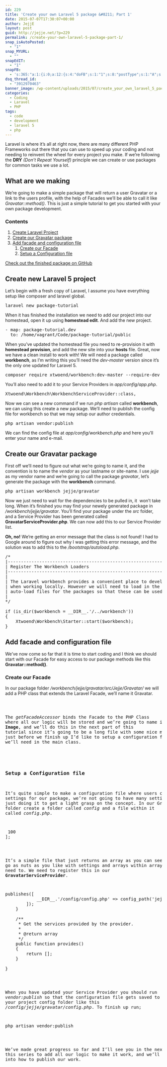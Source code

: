 ```yaml
---
id: 229
title: 'Create your own Laravel 5 package &#8211; Part 1'
date: 2015-07-07T17:30:07+00:00
author: JejjE
layout: post
guid: http://jejje.net/?p=229
permalink: /create-your-own-laravel-5-package-part-1/
snap_isAutoPosted:
  - "1"
snap_MYURL:
  - ""
snapEdIT:
  - "1"
snapFB:
  - 's:365:"a:1:{i:0;a:12:{s:4:"doFB";s:1:"1";s:8:"postType";s:1:"A";s:10:"AttachPost";s:1:"2";s:10:"SNAPformat";s:23:"(%TITLE%) at %SITENAME%";s:9:"isAutoImg";s:1:"A";s:8:"imgToUse";s:0:"";s:9:"isAutoURL";s:1:"A";s:8:"urlToUse";s:0:"";s:11:"isPrePosted";s:1:"1";s:8:"isPosted";s:1:"1";s:4:"pgID";s:31:"376126219133781_868728323206899";s:5:"pDate";s:19:"2015-07-07 17:30:26";}}";'
dsq_thread_id:
  - "3912970463"
banner_image: /wp-content/uploads/2015/07/create_your_own_laravel_5_package_pt1.png
categories:
  - Coding
  - Laravel
  - PHP
tags:
  - code
  - development
  - laravel 5
  - php
---
```

Laravel is where it&#8217;s all at right now, there are many different PHP Frameworks out there that you can use to speed up your coding and not needing to reinvent the wheel for every project you make. If we&#8217;re following the **DRY** _(Don&#8217;t Repeat Yourself)_ principle we can create or use packages for common tasks we use a lot.
<!--more-->
## What are we making

We&#8217;re going to make a simple package that will return a user Gravatar or a link to the users profile, with the help of Facades we&#8217;ll be able to call it like _Gravatar::method()_. This is just a simple tutorial to get you started with your own package development.

### Contents

  1. [Create Laravel Project](#create-new-laravel-5-project)
  2. [Create our Gravatar package](#create-our-gravatar-package)
  3. [Add facade and configuration file](#add-facade-and-configuration-file) 
      1. [Create our Facade](#create-our-facade)
      2. [Setup a Configuration file](#setup-a-configuration-file)

<a href="https://github.com/jejje/gravatar" target="_blank" rel="nofollow">Check out the finished package on GitHub</a>

<a name="create-new-laravel-5-project"></a>

## Create new Laravel 5 project

Let&#8217;s begin with a fresh copy of Laravel, I assume you have everything setup like composer and laravel global.

<pre class="lang:default decode:true " title="Create a new laravel project">laravel new package-tutorial</pre>

When it has finished the installation we need to add our project into our homestead, open it up using **homestead edit**. And add the new project.

<pre class="lang:default decode:true " title="Add the site to Homestead.yml">- map: package-tutorial.dev
  to: /home/vagrant/Code/package-tutorial/public</pre>

When you&#8217;ve updated the homestead file you need to re-provision it with **homestead** **provision**, and add the new site into your **hosts** file. Great, now we have a clean install to work with! We will need a package called **workbench**, as I&#8217;m writing this you&#8217;ll need the _dev-master_ version since it&#8217;s the only one updated for Laravel 5.

<pre class="lang:default decode:true " title="Require workbench with composer">composer require xtwoend/workbench:dev-master --require-dev</pre>

You&#8217;ll also need to add it to your Service Providers in _app/config/app.php_.

<pre class="lang:default decode:true" title="Add Service Provider">Xtwoend\Workbench\WorkbenchServiceProvider::class,</pre>

Now we can see a new command if we run _php artisan_ called **workbench**, we can using this create a new package. We&#8217;ll need to publish the config file for workbench so that we may setup our author credentials.

<pre class="lang:default decode:true" title="Publish Workbench's config">php artisan vendor:publish</pre>

We can find the config file at _app/config/workbench.php_ and here you&#8217;ll enter your name and e-mail.

<a name="create-our-gravatar-package"></a>

## Create our Gravatar package

First off we&#8217;ll need to figure out what we&#8217;re going to name it, and the convention is to name the _vendor_ as your lastname or site-name. I use _jejje_ as my vendor name and we&#8217;re going to call the package _gravatar_, let&#8217;s generate the package with the **workbench** command.

<pre class="lang:default decode:true " title="Create our gravatar package">php artisan workbench jejje/gravatar</pre>

Now we just need to wait for the dependencies to be pulled in, it  won&#8217;t take long. When it&#8217;s finished you may find your newely generated package in _/workbench/jejje/gravatar_. You&#8217;ll find your package under the _src_ folder, and a Service Provider has been generated called **GravatarServiceProvider.php**. We can now add this to our Service Provider list.

**Oh, no!** We&#8217;re getting an error message that the class is not found! I had to Google around to figure out why I was getting this error message, and the solution was to add this to the _/bootstrap/autoload.php_.

<pre class="lang:default decode:true " title="Add to /bootstrap/autoload.php">/*
|--------------------------------------------------------------------------
| Register The Workbench Loaders
|--------------------------------------------------------------------------
|
| The Laravel workbench provides a convenient place to develop packages
| when working locally. However we will need to load in the Composer
| auto-load files for the packages so that these can be used here.
|
*/

if (is_dir($workbench = __DIR__.'/../workbench'))
{
    Xtwoend\Workbench\Starter::start($workbench);
}</pre>

<a name="add-facade-and-configuration-file"></a>

## Add facade and configuration file

We&#8217;ve now come so far that it is time to start coding and I think we should start with our Facade for easy access to our package methods like this **Gravatar::method()**.

<a name="create-our-facade"></a>

### Create our Facade

In our package folder _/workbench/jejje/gravatar/src/Jejje/Gravatar/_ we will add a PHP class that extends the Laravel Facade, we&#8217;ll name it Gravatar.

<pre class="lang:php decode:true" title="/workbench/jejje/gravatar/src/Jejje/Gravatar/Gravatar.php"><?php namespace Jejje\Gravatar;

use Illuminate\Support\Facades\Facade;

class Gravatar extends Facade {

    /**
     * Facade for our Gravatar Package
     * so that we may use it like
     * Gravatar::method();
     *
     * @return string
     */
    protected static function getFacadeAccessor() {
        return 'Jejje\Gravatar\Image';
    }

}</pre>

The _getFacadeAccessor_ binds the Facade to the PHP Class where all our logic will be stored and we&#8217;re going to name it **Image**, and we&#8217;ll do this in the next part of this tutorial since it&#8217;s going to be a long file with some nice methods. But just before we finish up I&#8217;d like to setup a configuration file that we&#8217;ll need in the main class.

<a name="setup-a-configuration-file"></a>

### Setup a Configuration file

It&#8217;s quite simple to make a configuration file where users can edit settings for our package, we&#8217;re not going to have many settings &#8211; we&#8217;re just doing it to get a light grasp on the concept. In our Gravatar folder create a folder called _config_ and a file within it called _config.php_.

<pre class="lang:default decode:true " title="/workbench/jejje/gravatar/src/Jejje/Gravatar/config/config.php"><?php

return [
    'default_gravatar_size' => 100
];</pre>

It&#8217;s a simple file that just returns an array as you can see, you can go as nuts as you like with settings and arrays within arrays if you need to. We need to register this in our **GravatarServiceProvider**.

<pre class="lang:default mark:22-27 decode:true"><?php namespace Jejje\Gravatar;

use Illuminate\Support\ServiceProvider;

class GravatarServiceProvider extends ServiceProvider {

	/**
	 * Indicates if loading of the provider is deferred.
	 *
	 * @var bool
	 */
	protected $defer = false;

	/**
	 * Register the service provider.
	 *
	 * @return void
	 */
	public function register()
	{
		//
        /**
         * This will publish the config file when you do vendor:publish
         */
        $this->publishes([
            __DIR__.'/config/config.php' => config_path('jejje/gravatar/config.php'),
        ]);
	}

	/**
	 * Get the services provided by the provider.
	 *
	 * @return array
	 */
	public function provides()
	{
		return [];
	}

}
</pre>

When you have updated your Service Provider you should run _vendor:publish_ so that the configuration file gets saved to your project config folder like this _/config/jejje/gravatar/config.php_. To finish up run;

<pre class="lang:default decode:true">php artisan vendor:publish</pre>

We&#8217;ve made great progress so far and I&#8217;ll see you in the next part of this series to add all our logic to make it work, and we&#8217;ll also look into how to publish our work.

&nbsp;

<div style="font-size:0px;height:0px;line-height:0px;margin:0;padding:0;clear:both">
</div>